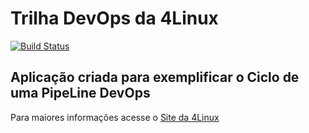 # Trilha DevOps da 4Linux

<!-- Altere a Flag abaixo com sua URL do Travis -->
[![Build Status](https://travis-ci.org/RenanC4/heroku-test.svg?branch=master)](https://travis-ci.org/RenanC4/heroku-test)

## Aplicação criada para exemplificar o Ciclo de uma PipeLine DevOps


Para maiores informações acesse o [Site da 4Linux](https://www.4linux.com.br/cursos/devops)
